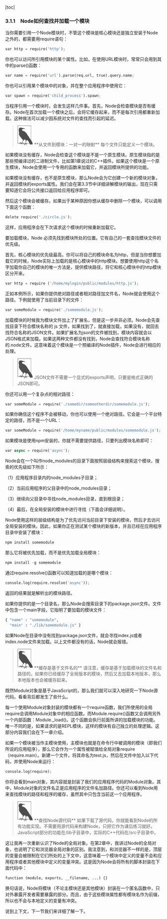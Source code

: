 [toc]

### 3.1.1　Node如何查找并加载一个模块

当你需要引用一个Node模块时，不管这个模块是核心模块还是独立安装于Node之外的，都需要用require语句：

```python
var http = require('http');
```

你也可以访问所引用模块的某个属性。比如，在使用URL模块时，常常只会用到其中的parse()函数：

```python
var name = require('url').parse(req.url, true).query.name;
```

你也可以引用某个模块中的对象，并在整个应用程序中使用它：

```python
var spawn = require('child_process').spawn;
```

当程序引用一个模块时，会发生这样几件事。首先，Node会检查模块是否有缓存。Node在首次加载一个模块之后，会将它缓存起来，而不是每次引用都重新加载。这种做法可以减少因系统对文件的查找而引起的延迟。

> <img class="my_markdown" src="../images/38.png" style="zoom:50%;" />
> **从文件到模块：一对一的映射**
> 每个文件只能定义一个模块。

如果模块没有缓存，Node会检查这个模块是不是一个原生模块。原生模块指的是那些预编译过的二进制文件，比如第1章说过的C++插件。如果这个模块是一个原生模块，Node会使用一个专用的函数来加载它，并返回模块所提供的功能。

如果模块没有缓存，也不是原生模块，那么Node会为它创建一个新的模块对象，并返回模块的exports属性。我们会在第3.3节中详细讲解模块的输出，现在只需要知道它会将公共接口返回给应用程序即可。

然后这个模块会被缓存。如果出于某种原因你想从缓存中删除一个模块，可以调用下面这个函数：

```python
delete require('./circle.js');
```

这样，应用程序会在下次请求这个模块的时候重新加载它。

要加载模块，Node 必须先找到模块所处的位置。它有自己的一套查找模块文件的优先级。

首先，核心模块的优先级最高。你可以将自己的模块命名为http，但是当你想要加载它的时候，Node实际上加载的是核心模块中的http模块。想要使用http这个名字加载你自己的模块的唯一方法是，提供模块路径，将它和核心模块中的http模块区分开来。

```python
var http = require ('/home/mylogin/public/modules/http.js');
```

正如本例所示，如果你提供绝对路径或者相对路径加文件名，Node就会使用这个路径。下例就使用了当前目录下的文件：

```python
var someModule = require('./somemodule.js');
```

加载模块的时候我为模块文件加上了扩展名，但是这一步并非必须。Node会先查找目录下符合模块名称的 js 文件，如果找到了，就直接加载，如果没有，就回去找符合名称的JSON文件。如果扩展名为json的文件被找到，模块内容就会以JSON格式来加载。如果这两种文件都没有找到，Node会查找符合模块名称的.node文件。这意味着这个模块是一个预编译的Node插件，Node会进行相应的处理。

> <img class="my_markdown" src="../images/39.png" style="zoom:50%;" />
> JSON文件不需要一个显式的exports声明，只要是格式正确的JSON即可。

你还可以用一个复杂点的相对路径：

```python
var someModule = require('./somedir/someotherdir/somemodule.js');
```

如果你确信这个程序不会被移动，你也可以使用一个绝对路径。它会是一个平台特定的路径，而不是一个URL：

```python
var someModule = require('/home/myname/public/modules/somemodule.js');
```

如果模块是使用npm安装的，你就不需要提供路径，只要列出模块名称即可：

```python
var async = require('async');
```

Node会在一个叫作node_modules的目录下面按照层级结构来搜索这个模块，搜索的优先级如下所示：

（1）应用程序目录内的node_modules子目录；

（2）当前应用程序的父目录中的node_modules目录；

（3）继续向父目录中寻找node_modules目录，直到根目录；

（4）最后，在全局安装的模块中进行寻找（下面会详细说明）。

Node使用这样的层级结构是为了优先访问当前目录下安装的模块，然后才去访问全局安装的模块。因此，如果你正在测试某个模块的新版本，并且已经在应用程序目录中安装了模块：

```python
npm install somemodule
```

那么它将被优先加载，而不是优先加载全局模块：

```python
npm install -g somemodule
```

通过require.resolve()函数可以知道加载的是哪个模块：

```python
console.log(require.resolve('async'));
```

返回的结果就是解析出的模块路径。

如果你提供的是一个目录名，那么Node会搜索目录下的package.json文件。文件中包含一个main字段，它指明了要加载的模块文件：

```python
{ "name" : "somemodule", 
  "main" : "./lib/somemodule.js" }
```

如果Node在目录中没有找到package.json文件，就会寻找index.js或者index.node文件来加载。以上文件都没有的话，Node就会报错。

> <img class="my_markdown" src="../images/40.png" style="zoom:50%;" />
> **缓存是基于文件名的**
> 请注意，缓存是基于加载模块的文件名和路径的。如果你已经缓存了全局版本的模块，然后又去加载本地版本，那么本地版本也会被缓存起来。

既然Module对象是基于JavaScript的，那么我们就可以深入地研究一下Node源代码，看看背后都发生了些什么。

每一个使用Module对象封装的模块都有一个require函数，我们所使用的全局require会调用Module对象中的相应函数。而Module.require()函数又会调用另外一个内部函数：Module._load()。这个函数会执行前面所讲的加载模块的功能。唯一不同的是，如果请求的是REPL模块，这样的模块有自己独立的处理逻辑。这部分内容我们会在下一章介绍。

如果一个模块被当作主模块使用，主模块也就是在命令行中被调用的模块（即我们所说的应用程序），那么它会作为一个属性被赋值给全局对象require（require.main）。新建一个文件，将其命名为test.js，然后在文件中加入以下代码，并使用Node来运行：

```python
console.log(require);
```

你将会看到main对象，其内容就是封装了我们的应用程序代码的Module对象。其中，Module对象的文件名正是应用程序的文件名加路径。你还可以看到Node用来查找模块的路径和程序的缓存，虽然其中只包含当前这一个应用程序。

> <img class="my_markdown" src="../images/41.png" style="zoom:50%;" />
> **查找Node源代码**
> 如果下载了源代码，你就能看到Node的所有功能实现。不需要用源代码来构建Node，只把它作为课后练习就好。JavaScript部分的功能在/lib子目录中，实际的C++代码在/src子目录中。

这让我再一次重新认识了Node的全局对象。在第2章中，我讲过Node的全局对象，也说明了它和浏览器全局对象的区别。我注意到，和浏览器不一样的是，顶层的变量会被限制在它们所处的上下文中，这意味着一个模块中定义的变量不会和应用程序或者其他模块中定义的变量冲突。这是因为Node会将所有的脚本封装在下面代码中：

```python
function (module, exports, __filename, ...) {}
```

换句话说，Node将模块（不论主模块还是其他模块）封装在一个匿名函数中，只对外暴露开发者需要暴露的部分。而且，由于这些模块属性都有模块名作为前缀，所以也不会与本地定义的变量有冲突。

说到上下文，下一节我们来详细了解一下。

